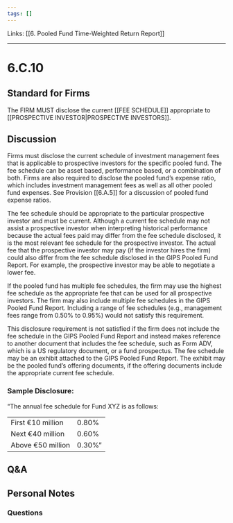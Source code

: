 ```yaml
---
tags: []
---
```

Links: [[6. Pooled Fund Time-Weighted Return Report]]
___
# 6.C.10
## Standard for Firms
The FIRM MUST disclose the current [[FEE SCHEDULE]] appropriate to [[PROSPECTIVE INVESTOR|PROSPECTIVE INVESTORS]].
## Discussion
Firms must disclose the current schedule of investment management fees that is applicable to prospective investors for the specific pooled fund. The fee schedule can be asset based, performance based, or a combination of both. Firms are also required to disclose the pooled fund’s expense ratio, which includes investment management fees as well as all other pooled fund expenses. See Provision [[6.A.5]] for a discussion of pooled fund expense ratios.

The fee schedule should be appropriate to the particular prospective investor and must be current. Although a current fee schedule may not assist a prospective investor when interpreting historical performance because the actual fees paid may differ from the fee schedule disclosed, it is the most relevant fee schedule for the prospective investor. The actual fee that the prospective investor may pay (if the investor hires the firm) could also differ from the fee schedule disclosed in the GIPS Pooled Fund Report. For example, the prospective investor may be able to negotiate a lower fee.

If the pooled fund has multiple fee schedules, the firm may use the highest fee schedule as the appropriate fee that can be used for all prospective investors. The firm may also include multiple fee schedules in the GIPS Pooled Fund Report. Including a range of fee schedules (e.g., management fees range from 0.50% to 0.95%) would not satisfy this requirement.

This disclosure requirement is not satisfied if the firm does not include the fee schedule in the GIPS Pooled Fund Report and instead makes reference to another document that includes the fee schedule, such as Form ADV, which is a US regulatory document, or a fund prospectus. The fee schedule may be an exhibit attached to the GIPS Pooled Fund Report. The exhibit may be the pooled fund’s offering documents, if the offering documents include the appropriate current fee schedule.

### Sample Disclosure:
“The annual fee schedule for Fund XYZ is as follows:

|   |   |
|---|---|
|First €10 million|0.80%|
|Next €40 million|0.60%|
|Above €50 million|0.30%”|
## Q&A

## Personal Notes

### Questions